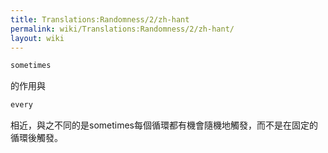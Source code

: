```yaml
---
title: Translations:Randomness/2/zh-hant
permalink: wiki/Translations:Randomness/2/zh-hant/
layout: wiki
---
```


``` Haskell
sometimes
```

的作用與

``` Haskell
every
```

相近，與之不同的是sometimes每個循環都有機會隨機地觸發，而不是在固定的循環後觸發。
